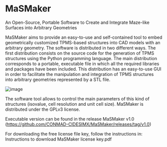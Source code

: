 # MaSMaker
An Open-Source, Portable Software to Create and Integrate Maze-like Surfaces into Arbitrary Geometries

MaSMaker aims to provide an easy-to-use and self-contained tool to embed geometrically customized TPMS-based structures into CAD models with an arbitrary geometry. The software is distributed in two different ways. The first distribution consists on the source code for the generation of TPMS structures using the Python programming language. The main distribution corresponds to a portable, executable file in which all the required libraries and packages have been included. This distribution has an easy-to-use GUI in order to facilitate the manipulation and integration of TPMS structures into arbitrary geometries represented by a STL file.

![image](https://user-images.githubusercontent.com/89549378/178032184-0831dd82-d7d7-41b9-9e18-a4003de2174e.png)

The software tool allows to control the main parameters of this kind of structures (isovalue, cell resolution and unit cell size). MaSMaker is distributed under the GPLv3 license.

Executable version can be found in the release MaSMaker v1.0 (https://github.com/CONMAD-CIDESIMX/MaSMaker/releases/tag/v1.0)

For downloading the free license file key, follow the instructions in: Instructions to download MaSMaker license key.pdf
